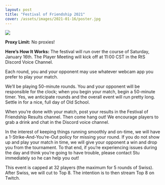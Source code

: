 ```yaml
---
layout: post
title: "Festival of Friendship 2021"
cover: /assets/images/2021-01-16/poster.jpg
---
```


![](/assets/images/2021-01-16/poster.jpg)

**Proxy Limit:** No proxies!

**Here’s How It Works:** The festival will run over the course of Saturday, January
16th. The Player Meeting will kick off at 11:00 CST in the RtS Discord Voice
Channel.

Each round, you and your opponent may use whatever webcam app you prefer to
play your match.

We’ll be playing 50-minute rounds. You and your opponent will be responsible
for the clock; when you begin your match, begin a 50-minute timer. Yes, we
anticipate rounds and the overall event will run pretty long. Settle in for a
nice, full day of Old School.

When you’re done with your match, post your results in the Festival of Friendship
Results channel. Then come hang out! We encourage players to grab a drink and chat in
the Discord voice channel.

In the interest of keeping things running smoothly and on-time, we will have a
1-Strike-And-You’re-Out policy for missing your round. If you do not show up
and play your match in time, we will give your opponent a win and drop you from
the tournament. To that end, if you’re experiencing issues during the day and
think you’re going to have trouble, please contact Stu immediately so he can
help you out!

This event is capped at 32 players (the maximum for 5 rounds of Swiss). After
Swiss, we will cut to Top 8. The intention is to then stream Top 8 on Twitch.
